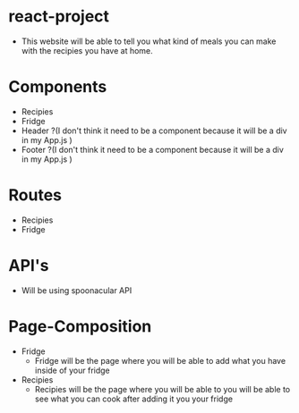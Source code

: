 # react-project

- This website will be able to tell you what kind of meals you can make with the recipies you have at home.

# Components

- Recipies
- Fridge
- Header ?(I don't think it need to be a component because it will be a div in my App.js )
- Footer ?(I don't think it need to be a component because it will be a div in my App.js )

# Routes

- Recipies
- Fridge

# API's

- Will be using spoonacular API

# Page-Composition

- Fridge
  - Fridge will be the page where you will be able to add what you have inside of your fridge
- Recipies
  - Recipies will be the page where you will be able to you will be able to see what you can cook after adding it you your fridge
